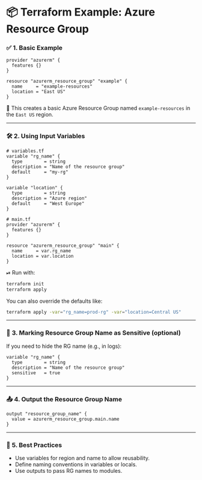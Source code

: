 # 📦 **Terraform Example: Azure Resource Group**

### ✅ **1. Basic Example**

```hcl
provider "azurerm" {
  features {}
}

resource "azurerm_resource_group" "example" {
  name     = "example-resources"
  location = "East US"
}
```

📝 This creates a basic Azure Resource Group named `example-resources` in the `East US` region.

---

### 🛠 **2. Using Input Variables**

```hcl
# variables.tf
variable "rg_name" {
  type        = string
  description = "Name of the resource group"
  default     = "my-rg"
}

variable "location" {
  type        = string
  description = "Azure region"
  default     = "West Europe"
}
```

```hcl
# main.tf
provider "azurerm" {
  features {}
}

resource "azurerm_resource_group" "main" {
  name     = var.rg_name
  location = var.location
}
```

⏯ Run with:
```bash
terraform init
terraform apply
```

You can also override the defaults like:
```bash
terraform apply -var="rg_name=prod-rg" -var="location=Central US"
```

---

### 🔐 **3. Marking Resource Group Name as Sensitive (optional)**

If you need to hide the RG name (e.g., in logs):

```hcl
variable "rg_name" {
  type        = string
  description = "Name of the resource group"
  sensitive   = true
}
```

---

### 📤 **4. Output the Resource Group Name**

```hcl
output "resource_group_name" {
  value = azurerm_resource_group.main.name
}
```

---

### 🧠 **5. Best Practices**
- Use variables for region and name to allow reusability.
- Define naming conventions in variables or locals.
- Use outputs to pass RG names to modules.
